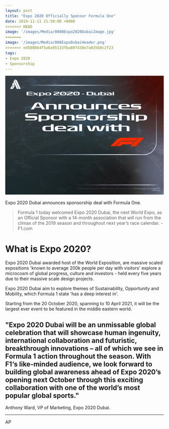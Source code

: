 ```yaml
---
layout: post
title: "Expo 2020 Officially Sponsor Formula One"
date: 2019-11-11 21:50:00 +0000
<<<<<<< HEAD
image: '/images/Media/008BExpo2020DubaiImage.jpg'
=======
image: '/images/Media/008ExpoDubaiHeader.png'
>>>>>>> ed580864f5a6a95133fba80f438e7a83560c2f23
tags:
- Expo 2020
- Sponsorship
---
```


![Graphic Title](/images/Media/008ExpoDubaiHeader.png)

Expo 2020 Dubai announces sponsorship deal with Formula One.

>Formula 1 today welcomed Expo 2020 Dubai, the next World Expo, as an Official Sponsor with a 14-month association that will run from the climax of the 2019 season and throughout next year’s race calendar. - F1.com

# What is Expo 2020?
Expo 2020 Dubai awarded host of the World Exposition, are massive scaled expositions 'known to average 200k people per day with visitors' explore a microcosm of global progress, culture and investors - held every five years due to their massive scale design projects.

Expo 2020 Dubai aim to explore themes of Sustainability, Opportunity and Mobility, which Formula 1 state 'has a deep interest in'.

Starting from the 20 October 2020, spanning to 10 April 2021, it will be the largest ever event to be featured in the middle eastern world.

## "Expo 2020 Dubai will be an unmissable global celebration that will showcase human ingenuity, international collaboration and futuristic, breakthrough innovations – all of which we see in Formula 1 action throughout the season. With F1‘s like-minded audience, we look forward to building global awareness ahead of Expo 2020’s opening next October through this exciting collaboration with one of the world’s most popular global sports."

Anthony Ward, VP of Marketing, Expo 2020 Dubai.

---

AP
